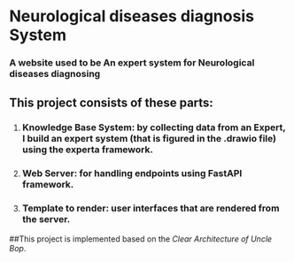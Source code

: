 # Neurological diseases diagnosis System
### A website used to be An expert system for Neurological diseases diagnosing
## This project consists of these parts:
1. ### Knowledge Base System: by collecting data from an Expert, I build an expert system (that is figured in the .drawio file) using the experta framework.
2. ### Web Server: for handling endpoints using FastAPI framework.
3. ### Template to render: user interfaces that are rendered from the server.


##This project is implemented based on the *Clear Architecture of Uncle Bop*.
